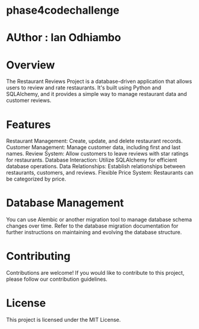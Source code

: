 # phase4codechallenge

# AUthor : Ian Odhiambo


# Overview
The Restaurant Reviews Project is a database-driven application that allows users to review and rate restaurants. It's built using Python and SQLAlchemy, and it provides a simple way to manage restaurant data and customer reviews.

# Features
Restaurant Management: Create, update, and delete restaurant records.
Customer Management: Manage customer data, including first and last names.
Review System: Allow customers to leave reviews with star ratings for restaurants.
Database Interaction: Utilize SQLAlchemy for efficient database operations.
Data Relationships: Establish relationships between restaurants, customers, and reviews.
Flexible Price System: Restaurants can be categorized by price.


# Database Management
You can use Alembic or another migration tool to manage database schema changes over time. Refer to the database migration documentation for further instructions on maintaining and evolving the database structure.

# Contributing
Contributions are welcome! If you would like to contribute to this project, please follow our contribution guidelines.

# License
This project is licensed under the MIT License.

